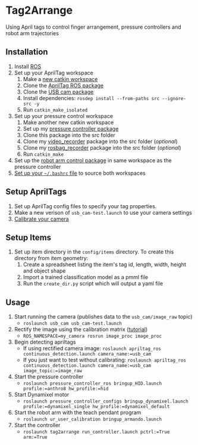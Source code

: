 # Tag2Arrange

Using April tags to control finger arrangement, pressure controllers and robot arm trajectories

## Installation
1. Install [ROS](https://www.ros.org/)
2. Set up your AprilTag workspace
    1. Make a [new catkin workspace](http://wiki.ros.org/catkin/Tutorials/create_a_workspace)
    2. Clone the [AprilTag ROS package](https://github.com/AprilRobotics/apriltag_ros)
    3. Clone the [USB cam package](http://wiki.ros.org/usb_cam)
    4. Install dependencies: `rosdep install --from-paths src --ignore-src -y`
    5. Run `catkin_make_isolated`
3. Set up your pressure control workspace
    1. Make another new catkin workspace
    2. Set up my [pressure controller package](https://ctrl-p.cbteeple.com/latest/ros-driver)
    3. Clone this package into the src folder
    4. Clone my [video_recorder](https://github.com/cbteeple/ros_video_recorder) package into the src folder (_optional_)
    5. Clone my [rosbag_recorder](https://github.com/cbteeple/rosbag-recorder) package into the src folder (_optional_)
    6. Run `catkin_make`
4. Set up the [robot arm control package](https://github.com/cbteeple/simple_ur_move) in same workspace as the pressure controller
5. [Set up your `~/.bashrc` file](https://docs.cbteeple.com/robot/ros#setting-up-ros-on-linux) to source both workspaces

## Setup AprilTags
1. Set up AprilTag config files to specify your tag properties.
2. Make a new verison of `usb_cam-test.launch` to use your camera settings
3. [Calibrate your camera](https://github.com/NVlabs/Deep_Object_Pose/blob/master/doc/camera_tutorial.md)
## Setup Items
1. Set up item directory in the `config/items` directory.
To create this directory from item geometry:
    1. Create a spreadsheet listing the item's tag id, length, width, height and object shape
    2. Import a trained classification model as a pmml file
    3. Run the `create_dir.py` script which will output a yaml file
    
## Usage

1. Start running the camera (publishes data to the `usb_cam/image_raw` topic)
    - `roslaunch usb_cam usb_cam-test.launch`
2. Rectify the image using the calibration matrix ([tutorial](http://wiki.ros.org/image_proc))
    - `ROS_NAMESPACE=my_camera rosrun image_proc image_proc`
3. Begin detecting apriltags
    - If using rectified camera image: `roslaunch apriltag_ros continuous_detection.launch camera_name:=usb_cam`
    - If you just want to test without calibrating: `roslaunch apriltag_ros continuous_detection.launch camera_name:=usb_cam image_topic:=image_raw`
4. Start the pressure controller
    - `roslaunch pressure_controller_ros bringup_HID.launch profile:=anthro8 hw_profile:=hid`
5. Start Dynamixel motor
    - `roslaunch pressure_controller_configs bringup_dynamixel.launch profile:=dynamixel_single hw_profile:=dynamixel_default`
6. Start the robot arm with the teach pendant program
    - `roslaunch ur_user_calibration bringup_armando.launch`
7. Start the controller
    - `roslaunch tag2arrange run_controller.launch pctrl:=True arm:=True`
